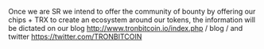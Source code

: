 Once we are SR we intend to offer the community of bounty by offering our chips + TRX to create an ecosystem around our tokens, the information will be dictated on our blog http://www.tronbitcoin.io/index.php / blog / and twitter https://twitter.com/TRONBITCOIN
